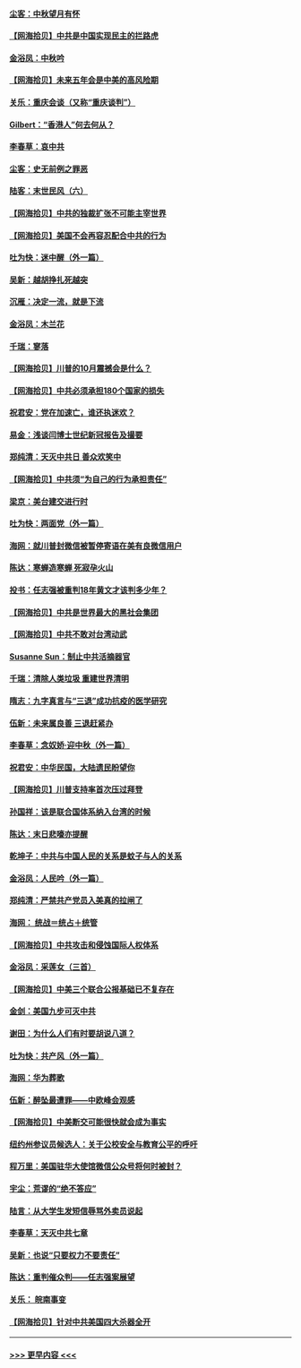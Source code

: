 #### [尘客：中秋望月有怀](../pages/nsc993/n12444632.md?t=10012051) 
#### [【网海拾贝】中共是中国实现民主的拦路虎](../pages/nsc993/n12443573.md?t=10012051) 
#### [金浴凤：中秋吟](../pages/nsc993/n12441773.md?t=10012051) 
#### [【网海拾贝】未来五年会是中美的高风险期](../pages/nsc993/n12440760.md?t=10012051) 
#### [关乐：重庆会谈（又称“重庆谈判”）](../pages/nsc993/n12437525.md?t=10012051) 
#### [Gilbert：“香港人”何去何从？](../pages/nsc993/n12435894.md?t=10012051) 
#### [李春草：哀中共](../pages/nsc993/n12435874.md?t=10012051) 
#### [尘客：史无前例之罪恶](../pages/nsc993/n12435762.md?t=10012051) 
#### [陆客：末世民风（六）](../pages/nsc993/n12435354.md?t=10012051) 
#### [【网海拾贝】中共的独裁扩张不可能主宰世界](../pages/nsc993/n12435151.md?t=10012051) 
#### [【网海拾贝】美国不会再容忍配合中共的行为](../pages/nsc993/n12433808.md?t=10012051) 
#### [吐为快：迷中醒（外一篇）](../pages/nsc993/n12433585.md?t=10012051) 
#### [吴新：越胡挣扎死越突](../pages/nsc993/n12433562.md?t=10012051) 
#### [沉雁：决定一流，就是下流](../pages/nsc993/n12432128.md?t=10012051) 
#### [金浴凤：木兰花](../pages/nsc993/n12432124.md?t=10012051) 
#### [千瑞：寥落](../pages/nsc993/n12432071.md?t=10012051) 
#### [【网海拾贝】川普的10月震撼会是什么？](../pages/nsc993/n12431624.md?t=10012051) 
#### [【网海拾贝】中共必须承担180个国家的损失](../pages/nsc993/n12428893.md?t=10012051) 
#### [祝君安：党在加速亡，谁还执迷欢？](../pages/nsc993/n12428652.md?t=10012051) 
#### [易金：浅谈闫博士世纪新冠报告及撮要](../pages/nsc993/n12426822.md?t=10012051) 
#### [郑纯清：天灭中共日 善众欢笑中](../pages/nsc993/n12426784.md?t=10012051) 
#### [【网海拾贝】中共须“为自己的行为承担责任”](../pages/nsc993/n12426067.md?t=10012051) 
#### [梁京：美台建交进行时](../pages/nsc993/n12424066.md?t=10012051) 
#### [吐为快：两面党（外一篇）](../pages/nsc993/n12424043.md?t=10012051) 
#### [海网：就川普封微信被暂停寄语在美有良微信用户](../pages/nsc993/n12424021.md?t=10012051) 
#### [陈达：寒蝉造寒蝉 死寂孕火山](../pages/nsc993/n12423958.md?t=10012051) 
#### [投书：任志强被重判18年黄文才该判多少年？](../pages/nsc993/n12423672.md?t=10012051) 
#### [【网海拾贝】中共是世界最大的黑社会集团](../pages/nsc993/n12423543.md?t=10012051) 
#### [【网海拾贝】中共不敢对台湾动武](../pages/nsc993/n12421418.md?t=10012051) 
#### [Susanne Sun：制止中共活摘器官](../pages/nsc993/n12419654.md?t=10012051) 
#### [千瑞：清除人类垃圾 重建世界清明](../pages/nsc993/n12419414.md?t=10012051) 
#### [隋志：九字真言与“三退”成功抗疫的医学研究](../pages/nsc993/n12419248.md?t=10012051) 
#### [伍新：未来属良善 三退赶紧办](../pages/nsc993/n12418496.md?t=10012051) 
#### [李春草：念奴娇·迎中秋（外一篇）](../pages/nsc993/n12418465.md?t=10012051) 
#### [祝君安：中华民国，大陆遗民盼望你](../pages/nsc993/n12418089.md?t=10012051) 
#### [【网海拾贝】川普支持率首次压过拜登](../pages/nsc993/n12418050.md?t=10012051) 
#### [孙国祥：该是联合国体系纳入台湾的时候](../pages/nsc993/n12417369.md?t=10012051) 
#### [陈达：末日悲嚎亦提醒](../pages/nsc993/n12416736.md?t=10012051) 
#### [乾坤子：中共与中国人民的关系是蚊子与人的关系](../pages/nsc993/n12416632.md?t=10012051) 
#### [金浴凤：人民吟（外一篇）](../pages/nsc993/n12416567.md?t=10012051) 
#### [郑纯清：严禁共产党员入美真的拉闸了](../pages/nsc993/n12416550.md?t=10012051) 
#### [海网： 统战＝统占＋统管](../pages/nsc993/n12416404.md?t=10012051) 
#### [【网海拾贝】中共攻击和侵蚀国际人权体系](../pages/nsc993/n12416250.md?t=10012051) 
#### [金浴凤：采莲女（三首）](../pages/nsc993/n12415517.md?t=10012051) 
#### [【网海拾贝】中美三个联合公报基础已不复存在](../pages/nsc993/n12415054.md?t=10012051) 
#### [金剑：美国九步可灭中共](../pages/nsc993/n12413183.md?t=10012051) 
#### [谢田：为什么人们有时要胡说八道？](../pages/nsc993/n12411861.md?t=10012051) 
#### [吐为快：共产风（外一篇）](../pages/nsc993/n12411761.md?t=10012051) 
#### [海网：华为葬歌](../pages/nsc993/n12410381.md?t=10012051) 
#### [伍新：醉坠最遭罪——中欧峰会观感](../pages/nsc993/n12410364.md?t=10012051) 
#### [【网海拾贝】中美断交可能很快就会成为事实](../pages/nsc993/n12409495.md?t=10012051) 
#### [纽约州参议员候选人：关于公校安全与教育公平的呼吁](../pages/nsc993/n12409228.md?t=10012051) 
#### [程万里：美国驻华大使馆微信公众号将何时被封？](../pages/nsc993/n12407397.md?t=10012051) 
#### [宇尘：荒谬的“绝不答应”](../pages/nsc993/n12407360.md?t=10012051) 
#### [陆言：从大学生发短信辱骂外卖员说起](../pages/nsc993/n12407285.md?t=10012051) 
#### [李春草：天灭中共七章](../pages/nsc993/n12406988.md?t=10012051) 
#### [吴新：也说“只要权力不要责任”](../pages/nsc993/n12406966.md?t=10012051) 
#### [陈达：重判催众判——任志强案展望](../pages/nsc993/n12404540.md?t=10012051) 
#### [关乐： 皖南事变](../pages/nsc993/n12404288.md?t=10012051) 
#### [【网海拾贝】针对中共美国四大杀器全开](../pages/nsc993/n12404172.md?t=10012051) 

----
#### [ >>> 更早内容 <<< ](../indexes/nsc993-earlier.md)
